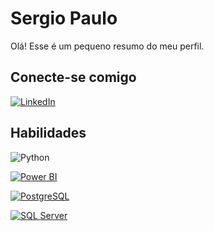 
# Sergio Paulo

Olá! Esse é um pequeno resumo do meu perfil.

## Conecte-se comigo
[![LinkedIn](https://img.shields.io/badge/LinkedIn-000?style=for-the-badge&logo=linkedin&logoColor=0E76A8)](https://www.linkedin.com/in/sergio-paulo-goncalves/)

## Habilidades
![Python](https://img.shields.io/badge/Python-000?style=for-the-badge&logo=python) 

[![Power BI](https://img.shields.io/badge/Power%20BI-000?style=for-the-badge&logo=powerbi)](https://powerbi.microsoft.com/) 

[![PostgreSQL](https://img.shields.io/badge/PostgreSQL-000?style=for-the-badge&logo=postgresql)](https://www.postgresql.org/)

[![SQL Server](https://img.shields.io/badge/SQL%20Server-000?style=for-the-badge&logo=microsoftsqlserver)](https://www.microsoft.com/en-us/sql-server)






